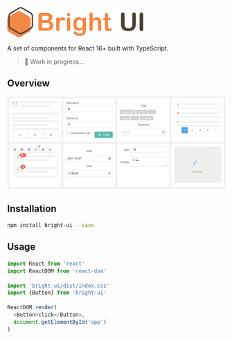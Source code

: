 ![overview](./site-src/assets/logo.png)

A set of components for React 16+ built with TypeScript.

> :rocket: Work in progress...

## Overview

![overview](./assets/overview.png)

## Installation

```bash
npm install bright-ui --save
```

## Usage

```js
import React from 'react'
import ReactDOM from 'react-dom'

import 'bright-ui/dist/index.css'
import {Button} from 'bright-ui'

ReactDOM.render(
  <Button>click</Button>,
  document.getElementById('app')
)
```
